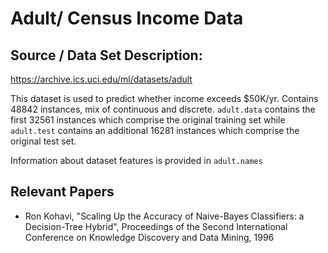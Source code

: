 # Adult/ Census Income Data

## Source / Data Set Description:
<https://archive.ics.uci.edu/ml/datasets/adult>

This dataset is used to predict whether income exceeds $50K/yr. Contains 48842 instances, mix of continuous and discrete. `adult.data` contains
the first 32561 instances which comprise the original training set while
`adult.test` contains an additional 16281 instances which comprise the original
test set.

Information about dataset features is provided in `adult.names`

## Relevant Papers

* Ron Kohavi, "Scaling Up the Accuracy of Naive-Bayes Classifiers: a Decision-Tree Hybrid", Proceedings of the Second International Conference on Knowledge Discovery and Data Mining, 1996
